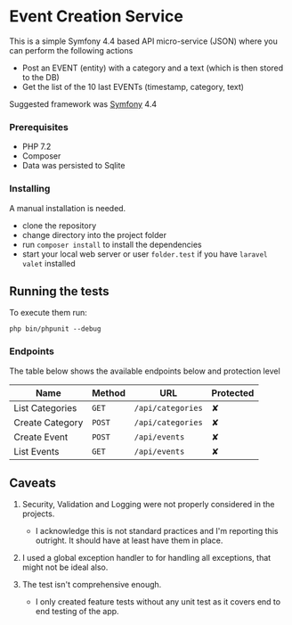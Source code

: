 # Event Creation Service

This is a simple Symfony 4.4 based API micro-service (JSON) where you can perform the following actions

- Post an EVENT (entity) with a category and a text (which is then stored to the DB)
- Get the list of the 10 last EVENTs (timestamp, category, text)

Suggested framework was [Symfony](https://symfony.com/) 4.4

### Prerequisites

- PHP 7.2
- Composer
- Data was persisted to Sqlite

### Installing

A manual installation is needed.
- clone the repository
- change directory into the project folder
- run `composer install` to install the dependencies
- start your local web server or user `folder.test` if you have `laravel valet` installed


## Running the tests

To execute them run:
```
php bin/phpunit --debug
```

### Endpoints

The table below shows the available endpoints below and protection level

| Name            | Method      | URL                | Protected |
| ---             | ---         | ---                | ---       |
| List Categories | `GET`       | `/api/categories`  | ✘         |
| Create Category | `POST`      | `/api/categories`  | ✘         |
| Create Event    | `POST`      | `/api/events`      | ✘         |
| List Events     | `GET`       | `/api/events`      | ✘         |


## Caveats

1. Security, Validation and Logging were not properly considered in the projects.
    - I acknowledge this is not standard practices and I'm reporting this outright. It should have at least have them in place.
    
2. I used a global exception handler to for handling all exceptions, that might not be ideal also.

3. The test isn't comprehensive enough. 
    - I only created feature tests without any unit test as it covers end to end testing of the app.
